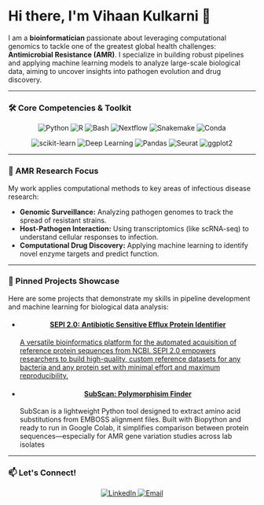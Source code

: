 
# Hi there, I'm Vihaan Kulkarni 👋

I am a **bioinformatician** passionate about leveraging computational genomics to tackle one of the greatest global health challenges: **Antimicrobial Resistance (AMR)**. I specialize in building robust pipelines and applying machine learning models to analyze large-scale biological data, aiming to uncover insights into pathogen evolution and drug discovery.

---

### 🛠️ Core Competencies & Toolkit

<div align="center">
  <p>
    <img src="https://img.shields.io/badge/Python-3776AB?style=for-the-badge&logo=python&logoColor=white" alt="Python" />
    <img src="https://img.shields.io/badge/R-276DC3?style=for-the-badge&logo=r&logoColor=white" alt="R" />
    <img src="https://img.shields.io/badge/Bash-4EAA25?style=for-the-badge&logo=gnubash&logoColor=white" alt="Bash" />
    <img src="https://img.shields.io/badge/Nextflow-23B8B8?style=for-the-badge&logo=nextflow&logoColor=white" alt="Nextflow" />
    <img src="https://img.shields.io/badge/Snakemake-990000?style=for-the-badge&logo=snakemake&logoColor=white" alt="Snakemake" />
    <img src="https://img.shields.io/badge/Conda-0A6C77?style=for-the-badge&logo=anaconda&logoColor=white" alt="Conda" />
  </p>
  <p>
    <img src="https://img.shields.io/badge/scikit--learn-F7931E?style=for-the-badge&logo=scikit-learn&logoColor=white" alt="scikit-learn" />
    <img src="https://img.shields.io/badge/Deep_Learning-B90000?style=for-the-badge&logo=tensorflow&logoColor=white" alt="Deep Learning" />
    <img src="https://img.shields.io/badge/Pandas-150458?style=for-the-badge&logo=pandas&logoColor=white" alt="Pandas" />
    <img src="https://img.shields.io/badge/Seurat-007ACC?style=for-the-badge&logo=r&logoColor=white" alt="Seurat" />
    <img src="https://img.shields.io/badge/ggplot2-276DC3?style=for-the-badge&logo=r&logoColor=white" alt="ggplot2" />
  </p>
</div>

---

### 🧬 AMR Research Focus

My work applies computational methods to key areas of infectious disease research:
* **Genomic Surveillance:** Analyzing pathogen genomes to track the spread of resistant strains.
* **Host-Pathogen Interaction:** Using transcriptomics (like scRNA-seq) to understand cellular responses to infection.
* **Computational Drug Discovery:** Applying machine learning to identify novel enzyme targets and predict function.

---

### 🚀 Pinned Projects Showcase

Here are some projects that demonstrate my skills in pipeline development and machine learning for biological data analysis:

* <div align="center">
        <h4><a href="https://github.com/vihaankulkarni29/sepi2.0">SEPI 2.0: Antibiotic Sensitive Efflux Protein Identifier
    </div>
    A versatile bioinformatics platform for the automated acquisition of reference protein sequences from NCBI. SEPI 2.0 empowers researchers to build high-quality, custom reference datasets for any bacteria and any protein set with minimal effort and maximum reproducibility.

* <div align="center">
        <h4><a href="https://github.com/vihaankulkarni29/SubScan">SubScan: Polymorphisim Finder</a></h4>
    </div>
     SubScan is a lightweight Python tool designed to extract amino acid substitutions from EMBOSS alignment files. Built with Biopython and ready to run in Google Colab, it simplifies comparison between protein sequences—especially for AMR gene variation studies across lab isolates
    

---

### 📫 Let's Connect!

<div align="center">
  <a href="https://www.linkedin.com/in/vihaan-kulkarni-aa8668248/" target="_blank">
    <img src="https://img.shields.io/badge/LinkedIn-0077B5?style=for-the-badge&logo=linkedin&logoColor=white" alt="LinkedIn" />
  </a>
  <a href="mailto:vihaankulkarni29@gmail.com">
    <img src="https://img.shields.io/badge/Email-D14836?style=for-the-badge&logo=gmail&logoColor=white" alt="Email" />
  </a>
  </div>
